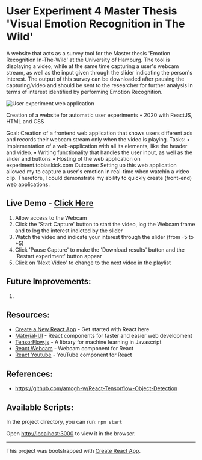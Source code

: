 # User Experiment 4 Master Thesis 'Visual Emotion Recognition in The Wild'

A website that acts as a survey tool for the Master thesis 'Emotion Recognition In-The-Wild' at the University of Hamburg. The tool is displaying a video, while at the same time capturing a user's webcam stream, as well as the input given through the slider indicating the person's interest. The output of this survey can be downloaded after pausing the capturing/video and should be sent to the researcher for further analysis in terms of interest identified by performing Emotion Recognition.

<img src="https://i.ibb.co/HVTtV2Y/thesis-experiment.png/" alt="User experiment web application">

Creation of a website for automatic user experiments • 2020
with ReactJS, HTML and CSS

Goal: Creation of a frontend web application that shows users different ads and records their webcam stream only when the video is playing.
Tasks:
• Implementation of a web-application with all its elements, like the header and video.
• Writing functionality that handles the user input, as well as the slider and buttons
• Hosting of the web application on experiment.tobiaskick.com
Outcome: Setting up this web application allowed my to capture a user's emotion in real-time when watchin a video clip. Therefore, I could demonstrate my ability to quickly create (front-end) web applications.


## Live Demo - [Click Here](https://survey.tobiaskick.com)
1. Allow access to the Webcam
2. Click the 'Start Capture' button to start the video, log the Webcam frame and to log the interest indicted by the slider
3. Watch the video and indicate your interest through the slider (from -5 to +5)
4. Click 'Pause Capture' to make the 'Download results' button and the 'Restart experiment' button appear
5. Click on 'Next Video' to change to the next video in the playlist


## Future Improvements:

1.


## Resources:

- [Create a New React App](https://reactjs.org/docs/create-a-new-react-app.html) - Get started with React here
- [Material-UI](https://material-ui.com/) - React components for faster and easier web development
- [TensorFlow.js](https://www.tensorflow.org/js) - A library for machine learning in Javascript
- [React Webcam](https://www.npmjs.com/package/react-webcam) - Webcam component for React
- [React Youtube](https://www.npmjs.com/package/react-youtube) - YouTube component for React


## References:

- https://github.com/amogh-w/React-Tensorflow-Object-Detection


## Available Scripts:

In the project directory, you can run: `npm start`

Open [http://localhost:3000](http://localhost:3000) to view it in the browser.

---

This project was bootstrapped with [Create React App](https://github.com/facebook/create-react-app).
